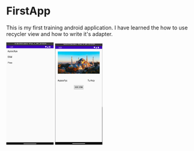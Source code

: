 # FirstApp
This is my first training android application. I have learned the how to use recycler view and how to write it's adapter. 


<img src="Images/main.png" width=25% height=25%)>

<img src="Images/ayasofya.png" width=25% height=25%)>
